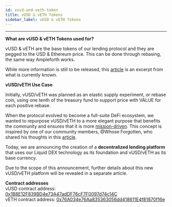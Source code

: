 ```yaml
---
id: vusd-and-veth-token
title: vUSD & vETH Tokens
sidebar_label: vUSD & vETH Tokens
---
```


---

**What are vUSD & vETH Tokens used for?**

vUSD & vETH are the base tokens of our lending protocol and they are pegged to the USD & Ethereum price. This can be done through rebasing, the same way Ampleforth works.  
  
While more information is still to be released, this [article](https://valuedefi.medium.com/value-defi-mid-october-mega-update-e958f6e67c1b) is an excerpt from what is currently known.

**vUSD/vETH Use Case**

Initially, vUSD/vETH was planned as an elastic supply experiment, or rebase coin, using one tenth of the treasury fund to support price with VALUE for each positive rebase.

When the protocol evolved to become a full-suite DeFi ecosystem, we wanted to repurpose vUSD/vETH to a more elegant purpose that benefits the community and ensures that it is more [mission-driven](https://valuedefi.io/vision-mission). This concept is inspired by one of our community members, @Whose Forgotten, who shared his thoughts in this [article](https://gov.valuedefi.io/t/vusd-veth-lending-that-changes-the-game/885).

Today, we are announcing the creation of a **decentralized lending platform** that uses our Liquid DEX technology as its foundation and vUSD/vETH as its base currency.

Due to the scope of this announcement, further details about this new vUSD/vETH platform will be revealed in a separate article.  
  
**Contract addresses**  
vUSD contract address: [0x1B8E12F839BD4e73A47adDF76cF7F0097d74c14C](https://etherscan.io/token/0x1B8E12F839BD4e73A47adDF76cF7F0097d74c14C)   
vETH contract address: [0x76A034e76Aa835363056dd418611E4f81870f16e](https://etherscan.io/token/0x76A034e76Aa835363056dd418611E4f81870f16e)

